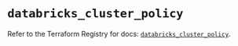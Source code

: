 # `databricks_cluster_policy`

Refer to the Terraform Registry for docs: [`databricks_cluster_policy`](https://registry.terraform.io/providers/databricks/databricks/1.89.0/docs/resources/cluster_policy).
